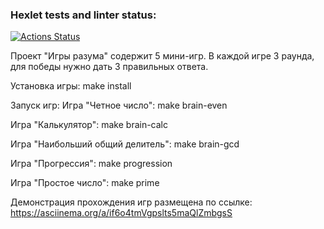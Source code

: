 ### Hexlet tests and linter status:
[![Actions Status](https://github.com/LKorsar/frontend-project-44/actions/workflows/hexlet-check.yml/badge.svg)](https://github.com/LKorsar/frontend-project-44/actions)

Проект "Игры разума" содержит 5 мини-игр. В каждой игре 3 раунда, для победы нужно дать 3 правильных ответа.

Установка игры:
make install

Запуск игр:
Игра "Четное число": make brain-even

Игра "Калькулятор": make brain-calc

Игра "Наибольший общий делитель": make brain-gcd

Игра "Прогрессия": make progression

Игра "Простое число": make prime


Демонстрация прохождения игр размещена по ссылке: https://asciinema.org/a/if6o4tmVgpslts5maQlZmbgsS
